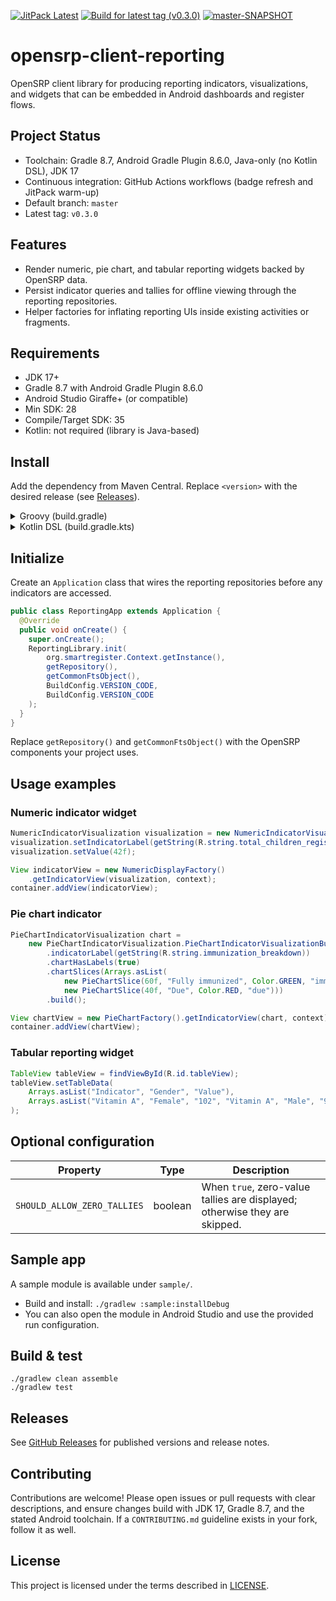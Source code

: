 <!-- JITPACK BADGES:START -->
[![JitPack Latest](https://jitpack.io/v/BlueCodeSystems/opensrp-client-reporting.svg)](https://jitpack.io/#BlueCodeSystems/opensrp-client-reporting)
[![Build for latest tag (v0.3.0)](https://jitpack.io/v/BlueCodeSystems/opensrp-client-reporting/v0.3.0.svg)](https://jitpack.io/#BlueCodeSystems/opensrp-client-reporting/v0.3.0)
[![master-SNAPSHOT](https://jitpack.io/v/BlueCodeSystems/opensrp-client-reporting/master-SNAPSHOT.svg)](https://jitpack.io/#BlueCodeSystems/opensrp-client-reporting/master-SNAPSHOT)
<!-- JITPACK BADGES:END -->

# opensrp-client-reporting
OpenSRP client library for producing reporting indicators, visualizations, and widgets that can be embedded in Android dashboards and register flows.

## Project Status
- Toolchain: Gradle 8.7, Android Gradle Plugin 8.6.0, Java-only (no Kotlin DSL), JDK 17
- Continuous integration: GitHub Actions workflows (badge refresh and JitPack warm-up)
- Default branch: `master`
- Latest tag: `v0.3.0`

## Features
- Render numeric, pie chart, and tabular reporting widgets backed by OpenSRP data.
- Persist indicator queries and tallies for offline viewing through the reporting repositories.
- Helper factories for inflating reporting UIs inside existing activities or fragments.

## Requirements
- JDK 17+
- Gradle 8.7 with Android Gradle Plugin 8.6.0
- Android Studio Giraffe+ (or compatible)
- Min SDK: 28
- Compile/Target SDK: 35
- Kotlin: not required (library is Java-based)

## Install
Add the dependency from Maven Central. Replace `<version>` with the desired release (see [Releases](#releases)).

<details>
<summary>Groovy (build.gradle)</summary>

```groovy
repositories {
    mavenCentral()
}

dependencies {
    implementation 'org.smartregister:opensrp-client-reporting:<version>'
}
```
</details>

<details>
<summary>Kotlin DSL (build.gradle.kts)</summary>

```kotlin
repositories {
    mavenCentral()
}

dependencies {
    implementation("org.smartregister:opensrp-client-reporting:<version>")
}
```
</details>

## Initialize
Create an `Application` class that wires the reporting repositories before any indicators are accessed.

```java
public class ReportingApp extends Application {
  @Override
  public void onCreate() {
    super.onCreate();
    ReportingLibrary.init(
        org.smartregister.Context.getInstance(),
        getRepository(),
        getCommonFtsObject(),
        BuildConfig.VERSION_CODE,
        BuildConfig.VERSION_CODE
    );
  }
}
```

Replace `getRepository()` and `getCommonFtsObject()` with the OpenSRP components your project uses.

## Usage examples
### Numeric indicator widget
```java
NumericIndicatorVisualization visualization = new NumericIndicatorVisualization();
visualization.setIndicatorLabel(getString(R.string.total_children_registered));
visualization.setValue(42f);

View indicatorView = new NumericDisplayFactory()
    .getIndicatorView(visualization, context);
container.addView(indicatorView);
```

### Pie chart indicator
```java
PieChartIndicatorVisualization chart =
    new PieChartIndicatorVisualization.PieChartIndicatorVisualizationBuilder()
        .indicatorLabel(getString(R.string.immunization_breakdown))
        .chartHasLabels(true)
        .chartSlices(Arrays.asList(
            new PieChartSlice(60f, "Fully immunized", Color.GREEN, "immunized"),
            new PieChartSlice(40f, "Due", Color.RED, "due")))
        .build();

View chartView = new PieChartFactory().getIndicatorView(chart, context);
container.addView(chartView);
```

### Tabular reporting widget
```java
TableView tableView = findViewById(R.id.tableView);
tableView.setTableData(
    Arrays.asList("Indicator", "Gender", "Value"),
    Arrays.asList("Vitamin A", "Female", "102", "Vitamin A", "Male", "95")
);
```

## Optional configuration
| Property | Type | Description |
| --- | --- | --- |
| `SHOULD_ALLOW_ZERO_TALLIES` | boolean | When `true`, zero-value tallies are displayed; otherwise they are skipped. |

## Sample app
A sample module is available under `sample/`.

- Build and install: `./gradlew :sample:installDebug`
- You can also open the module in Android Studio and use the provided run configuration.

## Build & test
```
./gradlew clean assemble
./gradlew test
```

## Releases
See [GitHub Releases](https://github.com/BlueCodeSystems/opensrp-client-reporting/releases) for published versions and release notes.

## Contributing
Contributions are welcome! Please open issues or pull requests with clear descriptions, and ensure changes build with JDK 17, Gradle 8.7, and the stated Android toolchain. If a `CONTRIBUTING.md` guideline exists in your fork, follow it as well.

## License
This project is licensed under the terms described in [LICENSE](LICENSE).

